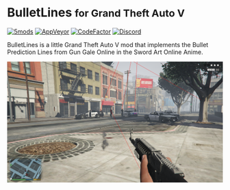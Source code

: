 # BulletLines <small>for Grand Theft Auto V</small>

[![5mods][5mods-img]][5mods-url] [![AppVeyor][appveyor-img]][appveyor-url] [![CodeFactor][codefactor-img]][codefactor-url] [![Discord][discord-img]][discord-url]

BulletLines is a little Grand Theft Auto V mod that implements the Bullet Prediction Lines from Gun Gale Online in the Sword Art Online Anime.

<div align="center">
    <img src="preview.png"/>
</div>

[5mods-img]: https://img.shields.io/badge/5mods-download-20BA4E.svg
[5mods-url]: https://www.gta5-mods.com/scripts/bulletlines
[appveyor-img]: https://img.shields.io/appveyor/ci/justalemon/bulletlines.svg?label=appveyor
[appveyor-url]: https://ci.appveyor.com/project/justalemon/bulletlines
[codefactor-img]: https://www.codefactor.io/repository/github/justalemon/bulletlines/badge
[codefactor-url]: https://www.codefactor.io/repository/github/justalemon/bulletlines
[discord-img]: https://img.shields.io/badge/discord-join-7289DA.svg
[discord-url]: https://discord.gg/Cf6sspj
